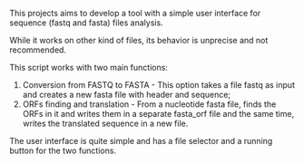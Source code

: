This projects aims to develop a tool with a simple user interface for sequence (fastq and fasta) files analysis.

While it works on other kind of files, its behavior is unprecise and not recommended.

This script works with two main functions: 
1. Conversion from FASTQ to FASTA - This option takes a file fastq as input and 
creates a new fasta file with header and sequence; 
2. ORFs finding and translation - From a nucleotide fasta file, 
finds the ORFs in it and writes them in a separate fasta_orf file and the same time, writes the translated sequence 
in a new file.

The user interface is quite simple and has a file selector and a running button for the two functions.
